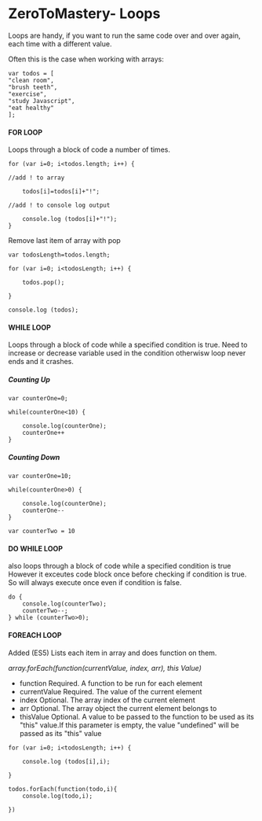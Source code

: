 # ZeroToMastery- Loops

Loops are handy, if you want to run the same code over and over again, each time with a different value.

Often this is the case when working with arrays:

```
var todos = [
"clean room",
"brush teeth",
"exercise",
"study Javascript",
"eat healthy"
];

```

#### FOR LOOP ####

Loops through a block of code a number of times.

```
for (var i=0; i<todos.length; i++) {

//add ! to array

	todos[i]=todos[i]+"!";
  
//add ! to console log output

	console.log (todos[i]+"!");
}

```
Remove last item of array with pop
```
var todosLength=todos.length;

for (var i=0; i<todosLength; i++) {

	todos.pop();
	
}

console.log (todos);
```

#### WHILE LOOP ####
Loops through a block of code while a specified condition is true.
Need to increase or decrease variable used in the condition otherwisw loop never ends and it crashes. 

##### Counting Up #####
```
var counterOne=0;

while(counterOne<10) {

	console.log(counterOne);
	counterOne++
}
```

##### Counting Down #####

```
var counterOne=10;

while(counterOne>0) {

	console.log(counterOne);
	counterOne--
}

var counterTwo = 10
```

#### DO WHILE LOOP ####
also loops through a block of code while a specified condition is true
However it exceutes code block once before checking if condition is true. So will always execute once even if condition is false. 

```
do {
	console.log(counterTwo);
	counterTwo--;
} while (counterTwo>0);

```

#### FOREACH LOOP ####
Added (ES5)
Lists each item in array and does function on them.

*array.forEach(function(currentValue, index, arr), this Value)*

* function	Required. A function to be run for each element
* currentValue	Required. The value of the current element
* index		Optional. The array index of the current element
* arr		Optional. The array object the current element belongs to
* thisValue	Optional. A value to be passed to the function to be used as its "this" value.If this parameter is empty, the value 			"undefined" will be passed as its "this" value

```
for (var i=0; i<todosLength; i++) {

	console.log (todos[i],i);

}

todos.forEach(function(todo,i){
	console.log(todo,i);

})
	
```
